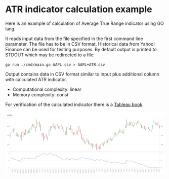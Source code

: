 # ATR indicator calculation example

Here is an example of calculation of Average True Range indicator using GO lang.

It reads input data from the file specified in the first command line parameter.
The file has to be in CSV format. Historical data from Yahoo! Finance can be
used for testing purposes. By default output is printed to STDOUT which may
be redirected to a file:

```
go run ./cmd/main.go AAPL.csv > AAPL+ATR.csv
```

Output contains data in CSV format similar to input plus additional column with
calculated ATR indicator.

 * Computational complexity: linear
 * Memory complexity: const

For verification of the calculated indicator there is a [Tableau book](https://public.tableau.com/app/profile/anthony.ananich/viz/ATR_16786094723270/Dashboard1).

![ATR](docs/Test1.png)

